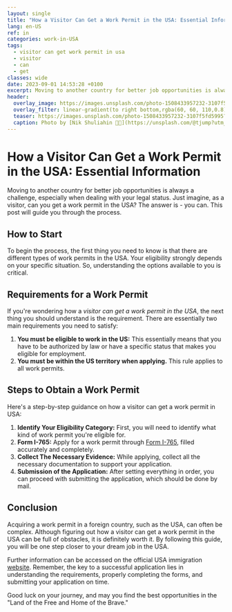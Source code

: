 ```yaml
---
layout: single
title: "How a Visitor Can Get a Work Permit in the USA: Essential Information "
lang: en-US
ref: in
categories: work-in-USA
tags:
  - visitor can get work permit in usa
  - visitor
  - can
  - get
classes: wide
date: 2023-09-01 14:53:28 +0100
excerpt: Moving to another country for better job opportunities is always a challenge, especially when dealing with your legal status.
header:
  overlay_image: https://images.unsplash.com/photo-1508433957232-3107f5fd5995?crop=entropy&cs=tinysrgb&fit=max&fm=jpg&ixid=M3w0Nzk0ODB8MHwxfHNlYXJjaHwxfHx2aXNpdG9yJTIwY2FuJTIwZ2V0JTIwd29yayUyMHBlcm1pdCUyMGluJTIwdXNhJTJDJTIwdmlzaXRvciUyQyUyMGNhbiUyQyUyMGdldHxlbnwwfDB8fHwxNjkzNDk2NDgxfDA&ixlib=rb-4.0.3&q=80&w=1080
  overlay_filter: linear-gradient(to right bottom,rgba(60, 60, 110,0.8), rgba(178, 34, 52, 0.5))
  teaser: https://images.unsplash.com/photo-1508433957232-3107f5fd5995?crop=entropy&cs=tinysrgb&fit=max&fm=jpg&ixid=M3w0Nzk0ODB8MHwxfHNlYXJjaHwxfHx2aXNpdG9yJTIwY2FuJTIwZ2V0JTIwd29yayUyMHBlcm1pdCUyMGluJTIwdXNhJTJDJTIwdmlzaXRvciUyQyUyMGNhbiUyQyUyMGdldHxlbnwwfDB8fHwxNjkzNDk2NDgxfDA&ixlib=rb-4.0.3&q=80&w=400
  caption: Photo by [Nik Shuliahin 💛💙](https://unsplash.com/@tjump?utm_source=wenospeakamericano&utm_medium=referral) on [Unsplash](https://unsplash.com/?utm_source=wenospeakamericano&utm_medium=referral)
---
```

  
  # How a Visitor Can Get a Work Permit in the USA: Essential Information 

Moving to another country for better job opportunities is always a challenge, especially when dealing with your legal status. Just imagine, as a visitor, can you get a work permit in the USA? The answer is - you can. This post will guide you through the process.

## How to Start

To begin the process, the first thing you need to know is that there are different types of work permits in the USA. Your eligibility strongly depends on your specific situation. So, understanding the options available to you is critical.

## Requirements for a Work Permit

If you're wondering how a *visitor can get a work permit in the USA*, the next thing you should understand is the requirement. There are essentially two main requirements you need to satisfy:

1. **You must be eligible to work in the US:** This essentially means that you have to be authorized by law or have a specific status that makes you eligible for employment.
2. **You must be within the US territory when applying.** This rule applies to all work permits.

## Steps to Obtain a Work Permit

Here's a step-by-step guidance on how a visitor can get a work permit in USA:

1. **Identify Your Eligibility Category:** First, you will need to identify what kind of work permit you're eligible for.
2. **Form I-765:** Apply for a work permit through [Form I-765](https://www.uscis.gov/i-765), filled accurately and completely.
3. **Collect The Necessary Evidence:** While applying, collect all the necessary documentation to support your application.
4. **Submission of the Application:**
   After setting everything in order, you can proceed with submitting the application, which should be done by mail.

## Conclusion

Acquiring a work permit in a foreign country, such as the USA, can often be complex. Although figuring out how a visitor can get a work permit in the USA can be full of obstacles, it is definitely worth it. By following this guide, you will be one step closer to your dream job in the USA. 

Further information can be accessed on the official USA immigration [website](https://www.uscis.gov/). Remember, the key to a successful application lies in understanding the requirements, properly completing the forms, and submitting your application on time. 

Good luck on your journey, and may you find the best opportunities in the "Land of the Free and Home of the Brave."
